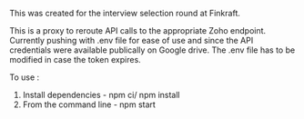 This was created for the interview selection round at Finkraft.

This is a proxy to reroute API calls to the appropriate Zoho endpoint.
Currently pushing with .env file for ease of use and since the API credentials were available publically on Google drive.
The .env file has to be modified in case the token expires.

To use :

1. Install dependencies - npm ci/ npm install
2. From the command line - npm start
